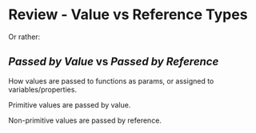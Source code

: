# Review - Value vs Reference Types

Or rather:

## _Passed by Value_ vs _Passed by Reference_

How values are passed to functions as params, or assigned to variables/properties.

Primitive values are passed by value.

Non-primitive values are passed by reference.
